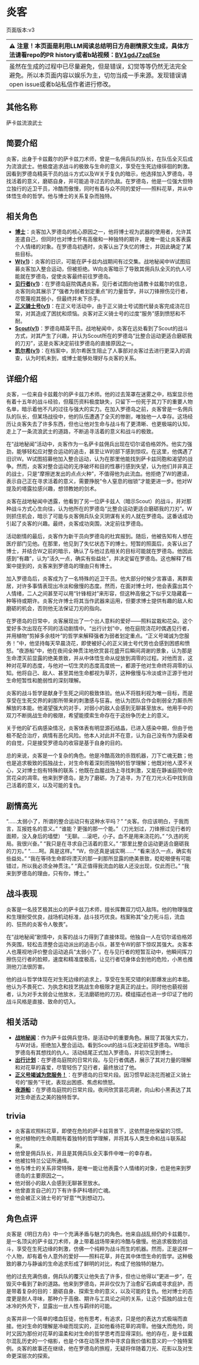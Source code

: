 # 炎客
页面版本:v3
 

| :warning: 注意！本页面是利用LLM阅读总结明日方舟剧情原文生成，具体方法请看repo的PR history或者b站视频：[BV1gdJ7zqESe](https://www.bilibili.com/video/BV1gdJ7zqESe/)         |
|:----------------------------|
| 虽然在生成的过程中已尽量避免，但是错误，幻觉等等仍然无法完全避免。所以本页面内容以娱乐为主，切勿当成一手来源。发现错误请open issue或者b站私信作者进行修改。|



## 其他名称
萨卡兹流浪武士
## 简要介绍
炎客，出身于卡兹戴尔的萨卡兹刀术师，曾是一名佣兵队的队长，在队伍全灭后成为流浪武士。他极度追求战斗的极致与生命的意义，享受在生死边缘徘徊的刺激。因看到罗德岛精英干员的战斗方式以及W关于复仇的暗示，他选择加入罗德岛，寻找活着的意义，磨砺自身，并可能追寻过去的仇敌。在罗德岛，他是一位强大但特立独行的近卫干员，冷酷而傲慢，同时有着与众不同的爱好——照料花草，并从中体悟生命的哲学。他与博士的关系复杂而独特。
## 相关角色
-   **[博士](extended_char_bo_shi.md)**：炎客加入罗德岛的核心原因之一，他将博士视为武器的使用者，允许其差遣自己，但同时也对博士怀有高傲和一种独特的期许，是唯一能让炎客表露个人情绪的对象。在罗德岛初遇时，炎客认出了失忆的博士，并因此确定了某些目标。
-   **[W](char_113_cqbw.md)([v1](../chars/char_113_cqbw.md))**：炎客的旧识，可能在萨卡兹内战期间有过交集。战地秘闻中W试图招募炎客加入整合运动，但被拒绝。W向炎客暗示了导致其佣兵队全灭的仇人可能就在罗德岛，促使炎客最终前往罗德岛。
-   **[见行者](char_4036_forcer.md)([v1](../chars/char_4036_forcer.md))**：在罗德岛庭院偶遇炎客。见行者试图向他请教卡兹戴尔的信息，炎客则向其展示了“强者为弱者划定重点”的力量哲学，并以刀锋擦伤见行者，尽管蔑视其弱小，但最终并未下杀手。
-   **[正义骑士号](char_4000_jnight.md)([v1](../chars/char_4000_jnight.md))**：在正义号活动中，由于正义骑士号试图代替炎客完成浇花日常，对其造成了困扰和烦恼。炎客对正义骑士号的过度“服务”感到愤怒和不耐。
-   **[Scout](extended_char_Scout.md)([v1](../chars/extended_char_Scout.md))**：罗德岛精英干员。战地秘闻中，炎客在远处看到了Scout的战斗方式，对其产生了兴趣，并认为Scout所在的罗德岛“比整合运动更适合磨砺我的刀刃”，这是炎客决定前往罗德岛的直接原因之一。
-   **[凯尔希](char_003_kalts.md)([v1](../chars/char_003_kalts.md))**：在档案中，凯尔希医生阻止了人事部对炎客过去进行更深入的调查，认为时机未到，或博士能够处理好与炎客的关系。
## 详细介绍
炎客，一位来自卡兹戴尔的萨卡兹刀术师。他的过去笼罩在迷雾之中，档案显示他有着十五年的战斗经验，但履历资料极度缺失，只留下一份死于其刀下的重要人物名单，暗示着他不凡的过往与强大的实力。在加入罗德岛之前，炎客曾是一名佣兵队的队长，但某场战役中，他的队伍遭遇了全灭的惨剧，唯独他一人幸存。这场经历让炎客失去了许多东西，但也让他对生命与战斗有了更清晰、也更极端的认知，走上了一条流浪武士的道路，不断追寻活着的意义和战斗的极致。

在“战地秘闻”活动中，炎客作为一名萨卡兹佣兵出现在切尔诺伯格郊外。他实力强劲，能够轻松应对整合运动的追击，甚至让W的部下感到惊叹。在这里，他偶遇了旧识W。W试图招募他加入整合运动，认为在那里他能找到萨卡兹同胞和渴望的战争。然而，炎客对整合运动的无序破坏和目的性暴行感到失望，认为他们并非真正的战士，只是“摩擦迸发出的点点火种”，不值得他为此流血。他拒绝了W的邀请，表示自己正在寻求活着的意义，需要挣脱“令人窒息的枷锁”才能更进一步。他对W提及的塔露拉感兴趣，想领教她的剑术。

炎客在战地秘闻中透露，他看到了另一位萨卡兹人（暗示Scout）的战斗，并对那种战斗方式心生向往，认为他所在的罗德岛“比整合运动更适合磨砺我的刀刃”。W则抓住机会，暗示了可能与炎客佣兵队全灭阴谋有关的人就在罗德岛。这番话成功引起了炎客的兴趣。最终，炎客成功突围，决定前往罗德岛。

活动剧情的最后，炎客作为新干员向罗德岛的杜宾报到。随后，他被告知有人想在医疗部门见他。在那里，他见到了失忆状态下的博士。短暂的照面后，炎客认出了博士，并结合W之前的暗示，确认了与他过去相关的目标可能就在罗德岛。他因此感到“有趣”，认为“活久一点，确实有些益处”，并决定留在罗德岛。这也解释了档案中提到的，炎客来到罗德岛的理由只有博士。

加入罗德岛后，炎客成为了一名特殊的近卫干员。他大部分时候少言寡语，离群索居，对许多事情表现出冷淡和傲慢的态度。然而，在面对博士时，他会表露出其个人情绪，二人之间甚至可以用“针锋相对”来形容，但这种高傲之下似乎又隐藏着一种等待或期许。炎客允许博士将其当作武器来运用，但要求博士提供有趣的敌人和磨砺的机会，否则他无法保证刀刃的指向。

在罗德岛的日常中，炎客展现出了一个出人意料的爱好——照料盆栽和花朵。这个爱好多次出现在不同的活动剧情中。“出行计划”中，他在庭院浇花时偶遇见行者，并用植物“剪掉多余枝叶”的哲学来解释强者为弱者划定重点。“正义号竭诚为您服务！”中，他坚持每天早晨浇花，即使被好心的正义骑士号代劳也会感到困惑和愤怒。“夜游船”中，他在夜间全神贯注地欣赏昙花盛开后瞬间凋谢的景象，认为那是生命湮灭前显露的绝美景致，并从中体悟生命从绽放到凋零的过程。对他而言，这种对花草的态度，与他对一切生灵的态度高度统一，都源于他对生命终将凋零的认知。他将自己、敌人、甚至其他生命都视为草芥，这种傲慢与冷淡或许正源于他对生命短暂性和脆弱性的深刻理解。

炎客的战斗哲学是献身于生死之间的极致体验。他从不将胜利视为唯一目标，而是享受在生死交界的刹那所带来的刺激感与狂喜。他认为团队合作会削弱全力厮杀所解放的本能。他渴望强大的对手，对弱小的敌人会感到无聊甚至放水。他用手中的双刀不断挑战生命的极限，希望能摸索生命存在于这纷争历史上的意义。

关于他的矿石病感染情况，炎客体表有明显源石结晶，已进入感染中期，但由于他极不配合治疗，病情有恶化风险。他本人对此并不在意，认为自己没有作为感染者的自觉，只是接受罗德岛的收容是基于自身的目的。

总的来说，炎客是一个复杂的角色。他是冷酷高效的杀戮机器，刀下亡魂无数；他也是追求极致的孤独战士，对生命有着深刻而独特的哲学理解；他既对他人漠不关心，又对博士抱有特殊的联系；他既在血腥战场上寻找刺激，又能在静谧庭院中欣赏花朵的凋零。他来到罗德岛，是为了磨砺，为了追寻，为了在刀光火石中找到自己活着的意义，以及可能的复仇。
## 剧情高光
“......太弱小了，所谓的整合运动只有这种水平吗？”
“炎客。你应该明白，于我而言，互报姓名的意义。”
“谁能？更强的那一个能。”（刀光划过，刀锋擦过见行者的面颊，没入身后的墙壁）
“无聊。...滚吧，小子。血不是用来浇花的。”
“久违的死局。我很兴奋。”
“我只是在寻求自己活着的意义。”
“那里比整合运动更适合磨砺我的刀刃。”
“......呵。真是这样。”
“W，你还真是诚实啊......”
“看来活久一点，确实有些益处。”
“我在等待生命即将湮灭的那一刹那所显露的绝美景致，眨眨眼便有可能错过，所以我必须全神贯注。”
“真正值得我流血的敌人还没出现，仅此而已。”
“我来到罗德岛的理由，只有你，博士。”
## 战斗表现
炎客是一名技艺极其出众的萨卡兹刀术师，擅长挥舞双刀切入敌阵。他的物理强度和生理耐受优良，战场机动标准，战斗技巧优良。档案称其“全力死斗后，流血的、狂热的炎客令人敬畏”。

在“战地秘闻”剧情中，炎客的战斗力得到了直接体现。他独自一人在切尔诺伯格郊外突围，轻松击溃整合运动派出的追击小队，甚至令W的部下惊叹其强大。炎客本人也蔑视地评价整合运动追兵“太弱小了”。在与见行者的短暂互动中，他瞬间挥刀擦伤见行者的脸颊，速度和精准度极高，让见行者切身体会到他的危险，小黑也推测他刀法很厉害。

他的战斗哲学体现在对生死边缘的追求上，享受在生死交错的刹那爆发出的本能。他认为不畏死亡、为执念和技艺挑战生命极限才是真正的战士。同时他也藐视弱者，认为对手太弱会让他放水，无法磨砺他的刀刃。模组描述也进一步印证了他的战斗风格是直接、致命的切入。
## 相关活动
-   **[战地秘闻](../stories/act4d0.md)**：作为萨卡兹佣兵登场，是活动中的重要角色。展现了其强大实力，与W对话，拒绝加入整合运动。看到Scout的战斗后决定前往罗德岛。W暗示罗德岛有其想找的仇人。活动结尾正式加入罗德岛，并初次见到博士。
-   **[出行计划](../stories/story_forcer_set_1.md)**：在罗德岛庭院的日常片段。与见行者偶遇，展示了其对力量的理解和对花草的喜爱，尽管轻伤了见行者，最终放过了他。
-   **[正义号竭诚为您服务！](../stories/story_jnight_set_1.md)**：在罗德岛的日常片段。因习惯早起浇花而被正义骑士号的“服务”干扰，表现出困惑、焦虑和愤怒。
-   **[夜游船](../stories/story_lolxh_set_1.md)**：在罗德岛庭院的日常片段。夜间欣赏昙花凋谢，向山和小黑表达了其对生命逝去之美的独特哲学。
## trivia
- 炎客喜欢照料花草，即使在危险的萨卡兹背景下，这依然是他保留的习惯。
- 他对植物的生命周期有着独特的哲学理解，并将其与人类生命和战斗联系起来。
- 他曾是佣兵队长，并且是其佣兵队全灭事件中唯一的幸存者。
- 他被拉特兰公证所通缉。
- 他与博士的关系非常特殊，是唯一能让他表露个人情绪的对象，也是他来到罗德岛的主要原因之一。
- 他对弱小的敌人会感到无聊甚至放水。
- 他曾直言自己的刀下有许多萨科塔的亡魂。
- 他会被正义骑士号的“好意”气到想动刀。
## 角色点评
炎客是《明日方舟》中一个充满矛盾与魅力的角色。他来自战乱频仍的卡兹戴尔，是一名顶尖的萨卡兹刀术师，身上带着战场带来的冷酷与傲慢。他追求极致的战斗，享受在生死边缘的刺激，仿佛一个纯粹为战斗而生的机器。然而，正是这样一个人物，却有着令人意外的爱好——照料花草，并在其中体悟生命的哲学。这种极致的暴力与静谧的生命追求形成了鲜明的对比，构成了他独特的魅力。

他的过去充满伤痕，佣兵队的覆灭让他失去了许多，但也让他得以“更进一步”，在毁灭中看到了新的道路。他来到罗德岛，并非仅仅为了治愈矿石病或寻求庇护，而是带着复杂的目的：磨砺自身、探索生命的意义，以及可能的复仇。他对博士的态度更是耐人寻味，那种介于高傲、期许与工具论之间的关系，让这个孤独的战士在冰冷的外壳下，显露出一丝人性与羁绊的可能。

炎客并非一个简单的嗜血狂徒，他有思考，有追求，只是他的表达方式极端而直接。他对生命的理解是冷峻而现实的，正如他看待花草的凋零。他强大而危险，同时又因为那份对花草的温柔和对生命的哲学思考而显得深刻。他的存在，是卡兹戴尔混乱历史的一个缩影，也是个体在动荡世界中寻求自我价值和意义的一个独特案例。炎客的故事还在继续，他在罗德岛的旅程，无疑将伴随着刀光、花影以及对生命更深层次的探索。